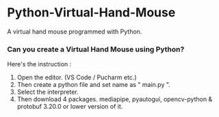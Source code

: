 # Python-Virtual-Hand-Mouse
A virtual hand mouse programmed with Python.

### Can you create a Virtual Hand Mouse using Python?

Here's the instruction :

1. Open the editor. (VS Code / Pucharm etc.)
2. Then create a python file and set name as " main.py ". 
3. Select the interpreter. 
4. Then download 4 packages. mediapipe, pyautogui, opencv-python & protobuf 3.20.0 or  lower version of it.
